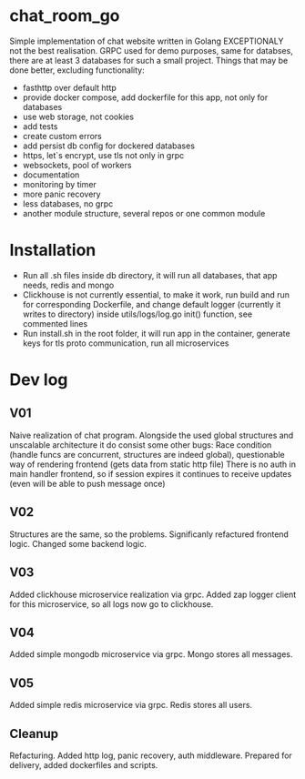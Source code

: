 # chat_room_go
 Simple implementation of chat website written in Golang
 EXCEPTIONALY not the best realisation. GRPC used for demo purposes, same for databses, there are at least 3 databases for such a small project.
 Things that may be done better, excluding functionality:
 - fasthttp over default http
 - provide docker compose, add dockerfile for this app, not only for databases
 - use web storage, not cookies
 - add tests
 - create custom errors
 - add persist db config for dockered databases
 - https, let`s encrypt, use tls not only in grpc
 - websockets, pool of workers
 - documentation
 - monitoring by timer
 - more panic recovery
 - less databases, no grpc
 - another module structure, several repos or one common module

 # Installation
 - Run all .sh files inside db directory, it will run all databases, that app needs, redis and mongo
 - Clickhouse is not currently essential, to make it work, run build and run for corresponding Dockerfile, and change default logger (currently it writes to directory) inside utils/logs/log.go init() function, see commented lines
 - Run install.sh in the root folder, it will run app in the container, generate keys for tls proto communication, run all microservices

# Dev log
## V01
Naive realization of chat program.
Alongside the used global structures and unscalable architecture it do consist some other bugs:
Race condition (handle funcs are concurrent, structures are indeed global), questionable way of rendering frontend (gets data from static http file)
There is no auth in main handler frontend, so if session expires it continues to receive updates (even will be able to push message once)

## V02
Structures are the same, so the problems. Significanly refactured frontend logic. Changed some backend logic.

## V03
Added clickhouse microservice realization via grpc. Added zap logger client for this microservice, so all logs now go to clickhouse.

## V04
Added simple mongodb microservice via grpc. Mongo stores all messages.

## V05
Added simple redis microservice via grpc. Redis stores all users.

## Cleanup
Refacturing. Added http log, panic recovery, auth middleware. Prepared for delivery, added dockerfiles and scripts.

